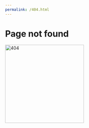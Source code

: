 ```yaml
---
permalink: /404.html
---
```

<html>
<h1>Page not found</h1>
<img src="https://github.com/JayRizuri/jayrizuri.github.io/blob/master/Wha.png?raw=true" alt="404" style="float:center;width:256px;height:256px;">
</html>
